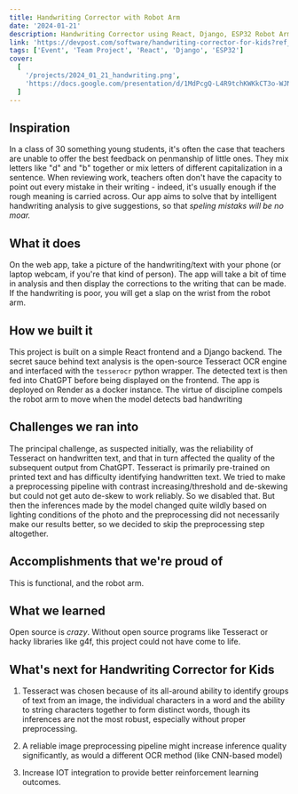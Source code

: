 ```yaml
---
title: Handwriting Corrector with Robot Arm
date: '2024-01-21'
description: Handwriting Corrector using React, Django, ESP32 Robot Arm (for the lolz) for NUS Hack&Roll 2024
link: 'https://devpost.com/software/handwriting-corrector-for-kids?ref_content=my-projects-tab&ref_feature=my_projects'
tags: ['Event', 'Team Project', 'React', 'Django', 'ESP32']
cover:
  [
    '/projects/2024_01_21_handwriting.png',
    'https://docs.google.com/presentation/d/1MdPcgQ-L4R9tchKWKkCT3o-WJN2rFLp9NnFTf3fFWnU/embed?start=false&loop=false&delayms=3000'
  ]
---
```


## Inspiration

In a class of 30 something young students, it's often the case that teachers are unable to offer the best feedback on penmanship of little ones. They mix letters like "d" and "b" together or mix letters of different capitalization in a sentence. When reviewing work, teachers often don't have the capacity to point out every mistake in their writing - indeed, it's usually enough if the rough meaning is carried across. Our app aims to solve that by intelligent handwriting analysis to give suggestions, so that _speling mistaks will be no moar._

## What it does

On the web app, take a picture of the handwriting/text with your phone (or laptop webcam, if you're that kind of person). The app will take a bit of time in analysis and then display the corrections to the writing that can be made. If the handwriting is poor, you will get a slap on the wrist from the robot arm.

## How we built it

This project is built on a simple React frontend and a Django backend. The secret sauce behind text analysis is the open-source Tesseract OCR engine and interfaced with the `tesserocr` python wrapper. The detected text is then fed into ChatGPT before being displayed on the frontend. The app is deployed on Render as a docker instance. The virtue of discipline compels the robot arm to move when the model detects bad handwriting

## Challenges we ran into

The principal challenge, as suspected initially, was the reliability of Tesseract on handwritten text,
and that in turn affected the quality of the subsequent output from ChatGPT. Tesseract is primarily pre-trained on printed text and has difficulty identifying handwritten text. We tried to make a preprocessing pipeline with contrast increasing/threshold and de-skewing but could not get auto de-skew to work reliably. So we disabled that. But then the inferences made by the model changed quite wildly based on lighting conditions of the photo and the preprocessing did not necessarily make our results better, so we decided to skip the preprocessing step altogether.

## Accomplishments that we're proud of

This is functional, and the robot arm.

## What we learned

Open source is _crazy_. Without open source programs like Tesseract or hacky libraries like g4f, this project could not have come to life.

## What's next for Handwriting Corrector for Kids

1. Tesseract was chosen because of its all-around ability to identify groups of text from an image, the individual characters in a word and the ability to string characters together to form distinct words, though its inferences are not the most robust, especially without proper preprocessing.

2. A reliable image preprocessing pipeline might increase inference quality significantly, as would a different OCR method (like CNN-based model)

3. Increase IOT integration to provide better reinforcement learning outcomes.
